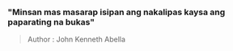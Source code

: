 \
<br>
<br>
<br>


### "Minsan mas masarap isipan ang nakalipas kaysa ang paparating na bukas"    


> Author : John Kenneth Abella